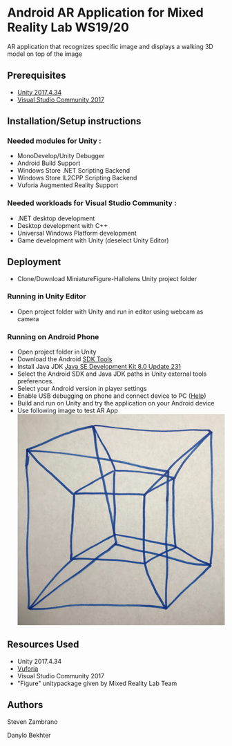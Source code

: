 # Android AR Application for Mixed Reality Lab WS19/20
AR application that recognizes specific image and displays a walking 3D model on top of the image
## Prerequisites
* [Unity 2017.4.34](https://unity3d.com/get-unity/download/archive)
* [Visual Studio Community 2017](https://visualstudio.microsoft.com/vs/older-downloads/)
## Installation/Setup instructions
### Needed modules for Unity :
 - MonoDevelop/Unity Debugger
 - Android Build Support
 - Windows Store .NET Scripting Backend
 - Windows Store IL2CPP Scripting Backend
 - Vuforia Augmented Reality Support
### Needed workloads for Visual Studio Community  :
 - .NET desktop development
 - Desktop development with C++
 - Universal Windows Platform development
 - Game development with Unity (deselect Unity Editor)
## Deployment
- Clone/Download MiniatureFigure-Hallolens Unity project folder
### Running in Unity Editor
- Open project folder with Unity and run in editor using webcam as camera
### Running on Android Phone
- Open project folder in Unity
- Download the Android [SDK Tools](https://developer.android.com/studio)
- Install Java JDK [Java SE Development Kit 8.0 Update 231](https://www.oracle.com/technetwork/java/javase/downloads/jdk8-downloads-2133151.html)
- Select the Android SDK and Java JDK paths in Unity external tools preferences.
- Select your Android version in player settings
- Enable USB debugging on phone and connect device to PC ([Help](https://www.embarcadero.com/starthere/xe5/mobdevsetup/android/en/enabling_usb_debugging_on_an_android_device.html))
- Build and run on Unity and try the application on your Android device
- Use following image to test AR App
![Image for testing](https://github.com/rwth-acis/MiniatureFigure-Hallolens/blob/master/imageForARApp.jpg)
## Resources Used
- Unity 2017.4.34
- [Vuforia](https://developer.vuforia.com/)
- Visual Studio Community 2017
- "Figure" unitypackage given by Mixed Reality Lab Team
## Authors
Steven Zambrano

Danylo Bekhter
